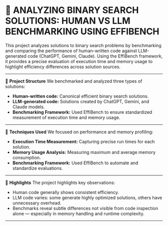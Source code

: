 # 📌 ANALYZING BINARY SEARCH SOLUTIONS: HUMAN VS LLM BENCHMARKING USING EFFIBENCH

This project analyzes solutions to binary search problems by benchmarking and comparing the performance of human-written code against LLM-generated code (ChatGPT, Gemini, Claude). Using the EffiBench framework, it provides a precise evaluation of execution time and memory usage to highlight efficiency differences across solution sources.

---

🔹 **Project Structure**
We benchmarked and analyzed three types of solutions:
- **Human-written code:** Canonical efficient binary search solutions.
- **LLM-generated code:** Solutions created by ChatGPT, Gemini, and Claude models.
- **Benchmarking Framework:** Used EffiBench to ensure standardized measurement of execution time and memory usage.

---

🔹 **Techniques Used**
We focused on performance and memory profiling:
- **Execution Time Measurement:** Capturing precise run times for each solution.
- **Memory Usage Analysis:** Measuring maximum and average memory consumption.
- **Benchmarking Framework:** Used EffiBench to automate and standardize evaluations.

---

🔹 **Highlights**
The project highlights key observations:
- Human code generally shows consistent efficiency.
- LLM code varies: some generate highly optimized solutions, others have unnecessary overhead.
- Benchmarks reveal subtle differences not visible from code inspection alone — especially in memory handling and runtime complexity.

---

